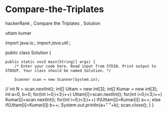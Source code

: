 # Compare-the-Triplates
hackerRank , Compare the Triplates ,  Solution 

uttam kumar 


import java.io.*;
import java.util.*;

public class Solution {

    public static void main(String[] args) {
        /* Enter your code here. Read input from STDIN. Print output to STDOUT. Your class should be named Solution. */
   
        Scanner scan = new Scanner(System.in);
//        int N = scan.nextInt();
        int[] Uttam = new int[3];
        int[] Kumar = new int[3];
        int a=0, b=0;
        for(int i=0;i<3;i++)
            Uttam[i]=scan.nextInt();
        for(int i=0;i<3;i++)
            Kumar[i]=scan.nextInt();
        for(int i=0;i<3;i++)
            if(Uttam[i]>Kumar[i])
                a++;
            else if(Uttam[i]<Kumar[i])
                b++;
        System.out.println(a+" "+b);
        scan.close();
    }
}

